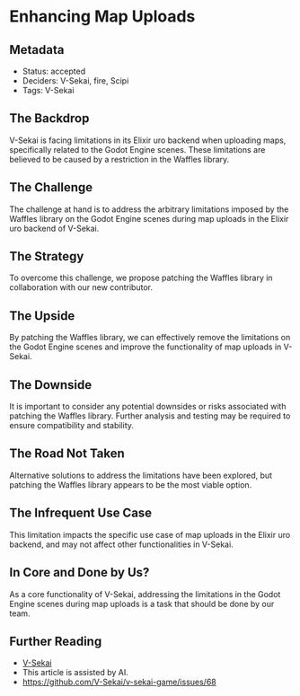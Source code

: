 # Enhancing Map Uploads

## Metadata

- Status: accepted
- Deciders: V-Sekai, fire, Scipi
- Tags: V-Sekai

## The Backdrop

V-Sekai is facing limitations in its Elixir uro backend when uploading maps, specifically related to the Godot Engine scenes. These limitations are believed to be caused by a restriction in the Waffles library.

## The Challenge

The challenge at hand is to address the arbitrary limitations imposed by the Waffles library on the Godot Engine scenes during map uploads in the Elixir uro backend of V-Sekai.

## The Strategy

To overcome this challenge, we propose patching the Waffles library in collaboration with our new contributor.

## The Upside

By patching the Waffles library, we can effectively remove the limitations on the Godot Engine scenes and improve the functionality of map uploads in V-Sekai.

## The Downside

It is important to consider any potential downsides or risks associated with patching the Waffles library. Further analysis and testing may be required to ensure compatibility and stability.

## The Road Not Taken

Alternative solutions to address the limitations have been explored, but patching the Waffles library appears to be the most viable option.

## The Infrequent Use Case

This limitation impacts the specific use case of map uploads in the Elixir uro backend, and may not affect other functionalities in V-Sekai.

## In Core and Done by Us?

As a core functionality of V-Sekai, addressing the limitations in the Godot Engine scenes during map uploads is a task that should be done by our team.

## Further Reading

- [V-Sekai](https://v-sekai.org/)
- This article is assisted by AI.
- https://github.com/V-Sekai/v-sekai-game/issues/68